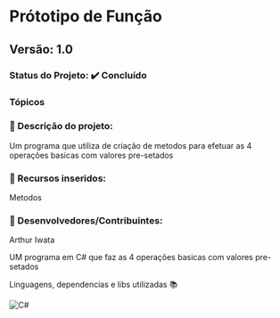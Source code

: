 # Prótotipo de Função
## Versão: 1.0 
### Status do Projeto: ✔️ Concluído 
### Tópicos 
### 🔹 Descrição do projeto:

Um programa que utiliza de criação de metodos para efetuar as 4 operações basicas com valores pre-setados

### 🔹 Recursos inseridos:

Metodos

### 🔹 Desenvolvedores/Contribuintes:

Arthur Iwata

UM programa em C# que faz as 4 operações basicas com valores pre-setados

Linguagens, dependencias e libs utilizadas 📚

![C#](https://img.shields.io/badge/C%23-239120?style=for-the-badge&logo=c-sharp&logoColor=white) 
